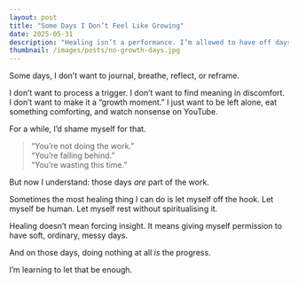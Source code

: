 ```yaml
---
layout: post
title: "Some Days I Don’t Feel Like Growing"
date: 2025-05-31
description: "Healing isn’t a performance. I’m allowed to have off days too."
thumbnail: /images/posts/no-growth-days.jpg
---
```


Some days, I don’t want to journal, breathe, reflect, or reframe.

I don’t want to process a trigger. I don’t want to find meaning in discomfort. I don’t want to make it a “growth moment.” I just want to be left alone, eat something comforting, and watch nonsense on YouTube.

For a while, I’d shame myself for that.  
> “You’re not doing the work.”  
> “You’re falling behind.”  
> “You’re wasting this time.”

But now I understand: those days *are* part of the work.

Sometimes the most healing thing I can do is let myself off the hook. Let myself be human. Let myself rest without spiritualising it.

Healing doesn’t mean forcing insight. It means giving myself permission to have soft, ordinary, messy days.

And on those days, doing nothing at all *is* the progress.

I’m learning to let that be enough.
